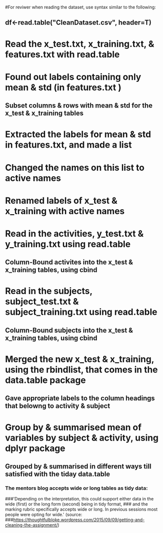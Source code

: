 #For reviwer when reading the dataset, use syntax similar to the following:
## df<-read.table("CleanDataset.csv", header=T)

# Read the x_test.txt, x_training.txt, & features.txt with read.table
# Found out labels containing only mean & std (in features.txt )
##    Subset columns & rows with mean & std for the x_test & x_training tables
# Extracted the labels for mean & std in features.txt, and made a list
# Changed the names on this list to active names 
# Renamed labels of x_test & x_training with active names
# Read in the activities, y_test.txt & y_training.txt using read.table
##    Column-Bound activites into the x_test & x_training tables, using cbind
# Read in the subjects, subject_test.txt & subject_training.txt using read.table
##    Column-Bound subjects into the x_test & x_training tables, using cbind
# Merged the new x_test & x_training, using the rbindlist, that comes in the data.table package
##    Gave appropriate labels to the column headings that belowng to activity & subject 
# Group by & summarised mean of variables by subject & activity,  using dplyr package
##  Grouped by & summarised in different ways till satisfied with the tiday data.table

### The mentors blog accepts wide or long tables as tidy data:
###'Depending on the interpretation, this could support either data in the wide (first) or the long form (second) being in tidy format, ### and the marking rubric specifically accepts wide or long. In previous sessions most people were opting for wide.' (source: ###https://thoughtfulbloke.wordpress.com/2015/09/09/getting-and-cleaning-the-assignment/)

